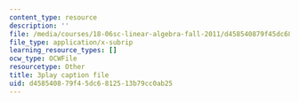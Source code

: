 ```yaml
---
content_type: resource
description: ''
file: /media/courses/18-06sc-linear-algebra-fall-2011/d458540879f45dc6812513b79cc0ab25_MMWqGD4Urso.vtt
file_type: application/x-subrip
learning_resource_types: []
ocw_type: OCWFile
resourcetype: Other
title: 3play caption file
uid: d4585408-79f4-5dc6-8125-13b79cc0ab25
---
```

